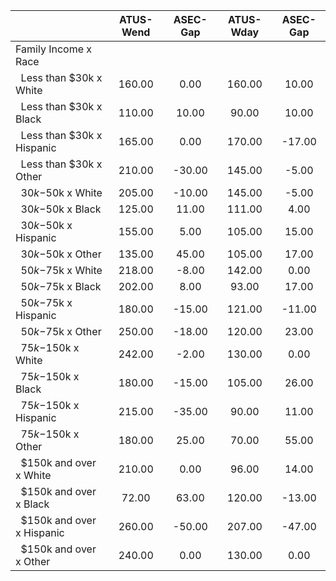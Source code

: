 
|                      |    ATUS-Wend |     ASEC-Gap |    ATUS-Wday |     ASEC-Gap |
| -------------------- | :----------: | :----------: | :----------: | :----------: |
| Family Income x Race |              |              |              |              |
| &nbsp;&nbsp;Less than $30k x White |       160.00 |         0.00 |       160.00 |        10.00 |
| &nbsp;&nbsp;Less than $30k x Black |       110.00 |        10.00 |        90.00 |        10.00 |
| &nbsp;&nbsp;Less than $30k x Hispanic |       165.00 |         0.00 |       170.00 |       -17.00 |
| &nbsp;&nbsp;Less than $30k x Other |       210.00 |       -30.00 |       145.00 |        -5.00 |
| &nbsp;&nbsp;$30k-$50k x White |       205.00 |       -10.00 |       145.00 |        -5.00 |
| &nbsp;&nbsp;$30k-$50k x Black |       125.00 |        11.00 |       111.00 |         4.00 |
| &nbsp;&nbsp;$30k-$50k x Hispanic |       155.00 |         5.00 |       105.00 |        15.00 |
| &nbsp;&nbsp;$30k-$50k x Other |       135.00 |        45.00 |       105.00 |        17.00 |
| &nbsp;&nbsp;$50k-$75k x White |       218.00 |        -8.00 |       142.00 |         0.00 |
| &nbsp;&nbsp;$50k-$75k x Black |       202.00 |         8.00 |        93.00 |        17.00 |
| &nbsp;&nbsp;$50k-$75k x Hispanic |       180.00 |       -15.00 |       121.00 |       -11.00 |
| &nbsp;&nbsp;$50k-$75k x Other |       250.00 |       -18.00 |       120.00 |        23.00 |
| &nbsp;&nbsp;$75k-$150k x White |       242.00 |        -2.00 |       130.00 |         0.00 |
| &nbsp;&nbsp;$75k-$150k x Black |       180.00 |       -15.00 |       105.00 |        26.00 |
| &nbsp;&nbsp;$75k-$150k x Hispanic |       215.00 |       -35.00 |        90.00 |        11.00 |
| &nbsp;&nbsp;$75k-$150k x Other |       180.00 |        25.00 |        70.00 |        55.00 |
| &nbsp;&nbsp;$150k and over x White |       210.00 |         0.00 |        96.00 |        14.00 |
| &nbsp;&nbsp;$150k and over x Black |        72.00 |        63.00 |       120.00 |       -13.00 |
| &nbsp;&nbsp;$150k and over x Hispanic |       260.00 |       -50.00 |       207.00 |       -47.00 |
| &nbsp;&nbsp;$150k and over x Other |       240.00 |         0.00 |       130.00 |         0.00 |

